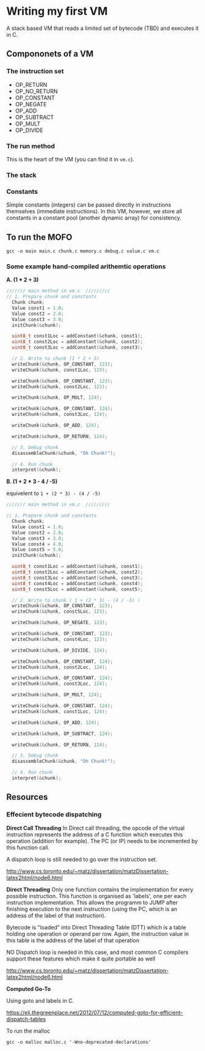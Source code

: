 # Writing my first VM

A stack based VM that reads a limited set of bytecode (TBD) and executes it in C.

## Compononets of a VM

### The instruction set

- OP_RETURN
- OP_NO_RETURN
- OP_CONSTANT
- OP_NEGATE
- OP_ADD
- OP_SUBTRACT
- OP_MULT
- OP_DIVIDE


### The run method

This is the heart of the VM (you can find it in `vm.c`).


### The stack


### Constants

Simple constants (integers) can be passed directly in instructions themselves (immediate instructions). 
In this VM, however, we store all constants in a constant pool (another dynamic array) for consistency.


## To run the MOFO

`gcc -o main main.c chunk.c memory.c debug.c value.c vm.c`


### Some example hand-compiled arithemtic operations

**A. (1 * 2 + 3)**

```c
/////// main method in vm.c  /////////
// 1. Prepare chunk and constants
  Chunk chunk;
  Value const1 = 1.0;
  Value const2 = 2.0;
  Value const3 = 3.0;
  initChunk(&chunk);

  uint8_t const1Loc = addConstant(&chunk, const1);
  uint8_t const2Loc = addConstant(&chunk, const2);
  uint8_t const3Loc = addConstant(&chunk, const3);

  // 2. Write to chunk (1 * 2 + 3)
  writeChunk(&chunk, OP_CONSTANT, 123);
  writeChunk(&chunk, const1Loc, 123);

  writeChunk(&chunk, OP_CONSTANT, 123);
  writeChunk(&chunk, const2Loc, 123);

  writeChunk(&chunk, OP_MULT, 124);

  writeChunk(&chunk, OP_CONSTANT, 124);
  writeChunk(&chunk, const3Loc, 124);

  writeChunk(&chunk, OP_ADD, 124);

  writeChunk(&chunk, OP_RETURN, 124);

  // 3. Debug chunk
  disassembleChunk(&chunk, "Oh Chunk!");

  // 4. Run chunk
  interpret(&chunk);
```

**B. (1 + 2 * 3 - 4 / -5)**

equivelent to `1 + (2 * 3) - (4 / -5)`

```c
/////// main method in vm.c  /////////

// 1. Prepare chunk and constants
  Chunk chunk;
  Value const1 = 1.0;
  Value const2 = 2.0;
  Value const3 = 3.0;
  Value const4 = 4.0;
  Value const5 = 5.0;
  initChunk(&chunk);

  uint8_t const1Loc = addConstant(&chunk, const1);
  uint8_t const2Loc = addConstant(&chunk, const2);
  uint8_t const3Loc = addConstant(&chunk, const3);
  uint8_t const4Loc = addConstant(&chunk, const4);
  uint8_t const5Loc = addConstant(&chunk, const5);

  // 2. Write to chunk ( 1 + (2 * 3) - (4 / -5) )
  writeChunk(&chunk, OP_CONSTANT, 123);
  writeChunk(&chunk, const5Loc, 123);

  writeChunk(&chunk, OP_NEGATE, 123);

  writeChunk(&chunk, OP_CONSTANT, 123);
  writeChunk(&chunk, const4Loc, 123);

  writeChunk(&chunk, OP_DIVIDE, 124);

  writeChunk(&chunk, OP_CONSTANT, 124);
  writeChunk(&chunk, const2Loc, 124);

  writeChunk(&chunk, OP_CONSTANT, 124);
  writeChunk(&chunk, const3Loc, 124);

  writeChunk(&chunk, OP_MULT, 124);

  writeChunk(&chunk, OP_CONSTANT, 124);
  writeChunk(&chunk, const1Loc, 124);

  writeChunk(&chunk, OP_ADD, 124);

  writeChunk(&chunk, OP_SUBTRACT, 124);

  writeChunk(&chunk, OP_RETURN, 124);

  // 3. Debug chunk
  disassembleChunk(&chunk, "Oh Chunk!");

  // 4. Run chunk
  interpret(&chunk);
```


## Resources

### Effecient bytecode dispatching

**Direct Call Threading**
In Direct call threading, the opcode of the virtual instruction represents the address of a C function which executes this operation (addition for example). The PC (or IP)
needs to be incremented by this function call.

A dispatch loop is still needed to go over the instruction set.

http://www.cs.toronto.edu/~matz/dissertation/matzDissertation-latex2html/node6.html


**Direct Threading**
Only one function contains the implementation for every possible instruction. This function is organised as 'labels', one per each instruction implementation. This allows the programm to JUMP after finishing execution to the next instruction (using the PC, which is an address of the label of that instruction).

Bytecode is "loaded" into Direct Threading Table (DTT) which is a table holding one operation or operand per row. Again, the instruction value in this table is the address of the label of that operation

NO Dispatch loop is needed in this case, and most common C compilers support these features which make it quite portable as well

http://www.cs.toronto.edu/~matz/dissertation/matzDissertation-latex2html/node6.html


**Computed Go-To**

Using goto and labels in C.

https://eli.thegreenplace.net/2012/07/12/computed-goto-for-efficient-dispatch-tables




To run the malloc

`gcc -o malloc malloc.c '-Wno-deprecated-declarations'`

